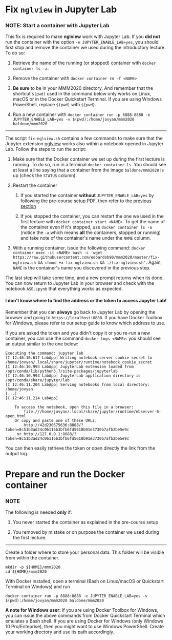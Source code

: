 # Fix `nglview` in Jupyter Lab

### NOTE: Start a container with Jupyter Lab

This fix is required to make **nglview** work with Jupyter Lab. If you **did not** run the container with the option `-e JUPYTER_ENABLE_LAB=yes`, you should first stop and remove the container we used during the introductory lecture. To do so:

1. Retrieve the name of the running (or stopped) container with `docker container ls -a`.

2. Remove the container with `docker container rm -f <NAME>`

3. **Be sure** to be in your MMM2020 directory. And remember that the shortcut `$(pwd)` used in the command below only works on Linux, macOS or in the Docker Quickstart Terminal. If you are using Windows PowerShell, replace `$(pwd)` with `${pwd}`.

4. Run a new container with `docker container run -p 8888:8888 -e JUPYTER_ENABLE_LAB=yes -v $(pwd):/home/jovyan/mmm2020 baldone/mmm2020`

---

The script `fix-nglview.sh` contains a few commands to make sure that the Jupyter extension [nglview](https://github.com/arose/nglview/releases) works also within a notebook opened in Jupyter Lab. Follow the steps to run the script:

1. Make sure that the Docker container we set up during the first lecture is running. To do so, run in a terminal `docker container ls`. You should see at least a line saying that a container from the image `baldone/mmm2020` is up (check the `STATUS` column).

2. Restart the container

    1. If you started the container **without** `JUPYTER_ENABLE_LAB=yes` by following the pre-course setup PDF, then refer to the [previous section]()
    
    2. If you stopped the container, you can restart the one we used in the first lecture with `docker container start <NAME>`. To get the name of the container even if it's stopped, use `docker container ls -a` (notice the `-a` which means **all** the containers, stopped or running) and take note of the container's name under the `NAME` column.

3. With a running container, issue the following command: `docker container exec -it <NAME> bash -c 'wget https://raw.githubusercontent.com/edoardob90/mmm2020/master/fix-nglview.sh && chmod +x fix-nglview.sh && ./fix-nglview.sh'`. Again, `NAME` is the container's name you discovered in the previous step.

The last step will take some time, and a new prompt returns when its done. You can now return to Jupyter Lab in your browser and check with the notebook `ASE.ipynb` that everything works as expected.


#### I don't know where to find the address or the token to access Jupyter Lab!

Remember that you can **always** go back to Jupyter Lab by opening the browser and going to `https://localhost:8888`. If you have Docker Toolbox for Windows, please refer to our setup guide to know which address to use.

If you are asked the token and you didn't copy it or you re-run a new container, you can use the command `docker logs <NAME>`: you should see an output similar to the one below:

```
Executing the command: jupyter lab
[I 12:46:10.617 LabApp] Writing notebook server cookie secret to /home/jovyan/.local/share/jupyter/runtime/notebook_cookie_secret
[I 12:46:10.993 LabApp] JupyterLab extension loaded from /opt/conda/lib/python3.7/site-packages/jupyterlab
[I 12:46:10.994 LabApp] JupyterLab application directory is /opt/conda/share/jupyter/lab
[I 12:46:11.204 LabApp] Serving notebooks from local directory: /home/jovyan
[...]
[C 12:46:11.214 LabApp] 
    
    To access the notebook, open this file in a browser:
        file:///home/jovyan/.local/share/jupyter/runtime/nbserver-6-open.html
    Or copy and paste one of these URLs:
        http://42d230575636:8888/?token=8c51b3ad24c06116b3bfb6fd5618b91e3730b7afb2be5e9c
     or http://127.0.0.1:8888/?token=8c51b3ad24c06116b3bfb6fd5618b91e3730b7afb2be5e9c
```

You can then easily retrieve the token or open directly the link from the output log.


# Prepare and run the Docker container

### NOTE

The following is needed **only** if:

1. You never started the container as explained in the pre-course setup

2. You removed by mistake or on purpose the container we used during the first lecture.

---

Create a folder where to store your personal data. This folder will be visible from within the container.

```
mkdir -p ${HOME}/mmm2020
cd ${HOME}/mmm2020
```

With Docker installed, open a terminal (Bash on Linux/macOS or Quickstart Terminal on Windows) and run

```
docker container run -p 8888:8888 -e JUPYTER_ENABLE_LAB=yes -v $(pwd):/home/jovyan/mmm2020 baldone/mmm2020
```

**A note for Windows user:** if you are using Docker Toolbox for Windows, you can issue the above commands from Docker Quickstart Terminal which emulates a Bash shell. If you are using Docker for Windows (only Windows 10 Pro/Enteprise), then you might want to use Windows PowerShell. Create your working drectory and use its path accordingly.
